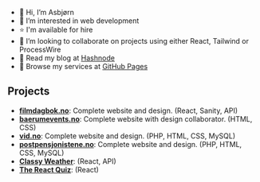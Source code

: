 - 👋 Hi, I’m Asbjørn
- 👀 I’m interested in web development
- ⭐️ I'm available for hire
- 💞️ I’m looking to collaborate on projects using either React, Tailwind or ProcessWire
- 📝 Read my blog at [Hashnode](https://asbjorn.hashnode.dev/)
- 🌟 Browse my services at [GitHub Pages](https://www.asbjornness.no/)

## Projects

- **[filmdagbok.no](https://filmdagbok.no/)**: Complete website and design. (React, Sanity, API)
- **[baerumevents.no](https://www.baerumevents.no/)**: Complete website with design collaborator. (HTML, CSS)
- **[vid.no](https://www.vid.no/)**: Complete website and design. (PHP, HTML, CSS, MySQL)
- **[postpensjonistene.no](https://www.postpensjonistene.no/)**: Complete website and design. (PHP, HTML, CSS, MySQL)
- **[Classy Weather](https://weather.asbjornness.no/)**: (React, API)
- **[The React Quiz](https://quiz.asbjornness.no/)**: (React)

<!---
snobjorn/snobjorn is a ✨ special ✨ repository because its `README.md` (this file) appears on your GitHub profile.
You can click the Preview link to take a look at your changes.
--->

